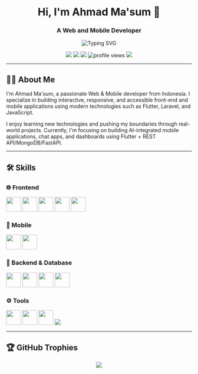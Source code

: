 <h1 align="center">Hi, I'm Ahmad Ma'sum 👋</h1>
<h3 align="center">A Web and Mobile Developer</h3>

<p align="center">
  <img src="https://readme-typing-svg.demolab.com?font=Fira+Code&size=24&duration=3000&pause=1000&center=true&vCenter=true&width=435&lines=Frontend+Developer;Mobile+Developer;Lifelong+Learner" alt="Typing SVG" />
</p>

<p align="center">
  <a href="mailto:emailkamu@gmail.com"><img src="https://img.shields.io/badge/email-D14836?style=for-the-badge&logo=gmail&logoColor=white" /></a>
  <a href="https://instagram.com/username"><img src="https://img.shields.io/badge/@instagram-E4405F?style=for-the-badge&logo=instagram&logoColor=white" /></a>
  <a href="https://linkedin.com/in/username"><img src="https://img.shields.io/badge/LinkedIn-blue?style=for-the-badge&logo=linkedin&logoColor=white" /></a>
  <img src="https://komarev.com/ghpvc/?username=ahmadmasum23&label=Profile%20views&color=0e75b6&style=for-the-badge" alt="profile views" />
  <img src="https://img.shields.io/github/followers/ahmadmasum23?label=Follow&style=for-the-badge" />
</p>

---

## 👨‍💻 About Me
I'm Ahmad Ma'sum, a passionate Web & Mobile developer from Indonesia. I specialize in building interactive, responsive, and accessible front-end and mobile applications using modern technologies such as Flutter, Laravel, and JavaScript.

I enjoy learning new technologies and pushing my boundaries through real-world projects. Currently, I'm focusing on building AI-integrated mobile applications, chat apps, and dashboards using Flutter + REST API/MongoDB/FastAPI.

---

## 🛠️ Skills

### 🌐 Frontend
<p>
  <img src="https://cdn.jsdelivr.net/gh/devicons/devicon/icons/html5/html5-original.svg" width="40"/>
  <img src="https://cdn.jsdelivr.net/gh/devicons/devicon/icons/css3/css3-original.svg" width="40"/>
  <img src="https://cdn.jsdelivr.net/gh/devicons/devicon/icons/javascript/javascript-original.svg" width="40"/>
  <img src="https://cdn.jsdelivr.net/gh/devicons/devicon/icons/vuejs/vuejs-original.svg" width="40"/>
  <img src="https://cdn.jsdelivr.net/gh/devicons/devicon/icons/bootstrap/bootstrap-original.svg" width="40"/>
</p>

### 📱 Mobile
<p>
  <img src="https://cdn.jsdelivr.net/gh/devicons/devicon/icons/flutter/flutter-original.svg" width="40"/>
  <img src="https://cdn.jsdelivr.net/gh/devicons/devicon/icons/dart/dart-original.svg" width="40"/>
</p>

### 🧰 Backend & Database
<p>
  <img src="https://cdn.jsdelivr.net/gh/devicons/devicon/icons/php/php-original.svg" width="40"/>
  <img src="https://cdn.jsdelivr.net/gh/devicons/devicon/icons/mysql/mysql-original.svg" width="40"/>
  <img src="https://cdn.jsdelivr.net/gh/devicons/devicon/icons/firebase/firebase-plain.svg" width="40"/>
  <img src="https://cdn.jsdelivr.net/gh/devicons/devicon/icons/mongodb/mongodb-original.svg" width="40"/>
</p>

### ⚙️ Tools
<p>
  <img src="https://cdn.jsdelivr.net/gh/devicons/devicon/icons/vscode/vscode-original.svg" width="40"/>
  <img src="https://cdn.jsdelivr.net/gh/devicons/devicon/icons/git/git-original.svg" width="40"/>
  <img src="https://cdn.jsdelivr.net/gh/devicons/devicon/icons/github/github-original.svg" width="40"/>
  <img src="https://img.shields.io/badge/Notion-000000?style=flat&logo=notion&logoColor=white" />
</p>

---

## 🏆 GitHub Trophies

<p align="center">
  <img src="https://github-profile-trophy.vercel.app/?username=ahmadmasum23&theme=onedark&margin-w=15&no-frame=true" />
</p>
